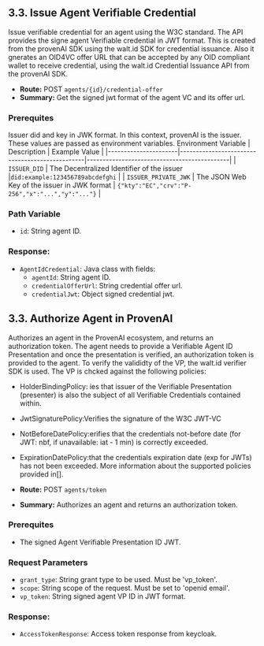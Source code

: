 ## 3.3. Issue Agent Verifiable Credential
Issue verifiable credential for an agent using the W3C standard. The API provides the signe agent Verifiable credential in JWT format. This is created from the provenAI SDK using the walt.id SDK for credential issuance. Also it gnerates an OID4VC offer URL that can be accepted by any OID compliant wallet to receive credential, using the walt.id Credential Issuance API from the provenAI SDK.

 - **Route:** POST `agents/{id}/credential-offer`
 - **Summary:** Get the signed jwt format of the agent VC and its offer url.

### Prerequites
Issuer did and key in JWK format. In this context, provenAI is the issuer. These values are passed as environment variables.
 Environment Variable | Description                                    | Example Value                               |
|----------------------|------------------------------------------------|---------------------------------------------|
| `ISSUER_DID`         | The Decentralized Identifier of the issuer     |`did:example:123456789abcdefghi`            |
| `ISSUER_PRIVATE_JWK`     | The JSON Web Key of the issuer in JWK format   | `{"kty":"EC","crv":"P-256","x":"...","y":"..."}` |

### Path Variable
- `id`: String agent ID.
### Response:
- `AgentIdCredential`: Java class with fields:
   - `agentId`: String agent ID.
   - `credentialOfferUrl`: String credential offer url.
   - `credentialJwt`: Object signed credential jwt.


## 3.3. Authorize Agent in ProvenAI
Authorizes an agent in the ProvenAI ecosystem, and returns an authorization token. The agent needs to provide a Verifiable Agent ID Presentation and once the presentation is verified, an authorization token is provided to the agent. To verify the valididty of the VP, the walt.id verifier SDK is used. The VP is chcked against the following policies:
- HolderBindingPolicy: ies that issuer of the Verifiable Presentation (presenter) is also the subject of all Verifiable Credentials contained within.
- JwtSignaturePolicy:Verifies the signature of the W3C JWT-VC
- NotBeforeDatePolicy:erifies that the credentials not-before date (for JWT: nbf, if unavailable: iat - 1 min) is correctly exceeded.
- ExpirationDatePolicy:that the credentials expiration date (exp for JWTs) has not been exceeded.
More information about the supported policies provided in[].

- **Route:** POST `agents/token`
- **Summary:** Authorizes an agent and returns an authorization token.

### Prerequites
- The signed Agent Verifiable Presentation ID JWT.

### Request Parameters
- `grant_type`: String grant type to be used. Must be 'vp_token'. 
- `scope`: String scope of the request. Must be set to 'openid email'.
- `vp_token`: String signed agent VP ID in JWT format.
### Response:
- `AccessTokenResponse`: Access token response from keycloak.